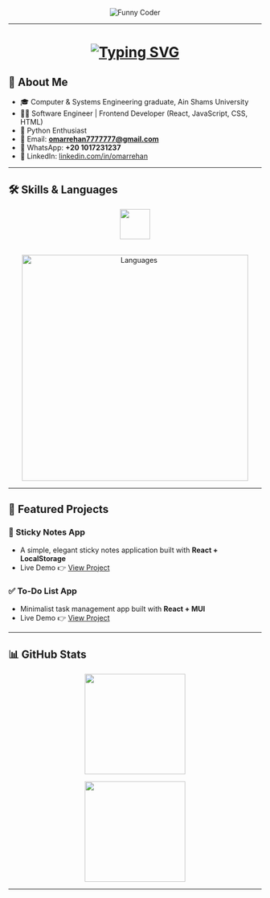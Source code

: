 <p align="center">
  <img src="https://i.imgur.com/hNGvhn6.gif" alt="Funny Coder" />
</p>

---

<h1 align="center">
  <a href="https://git.io/typing-svg">
    <img src="https://readme-typing-svg.herokuapp.com?font=Fira+Code&size=30&pause=1000&color=36BCF7&center=true&vCenter=true&width=600&lines=Welcome+to+Omar+Rehan's+Profile!;" alt="Typing SVG" />
  </a>
</h1>

## 🚀 About Me
- 🎓 Computer & Systems Engineering graduate, Ain Shams University  
- 🧑‍💻 Software Engineer | Frontend Developer (React, JavaScript, CSS, HTML)  
- 🐍 Python Enthusiast  
- 📧 Email: **omarrehan7777777@gmail.com**  
- 📱 WhatsApp: **+20 1017231237**  
- 🔗 LinkedIn: [linkedin.com/in/omarrehan](https://www.linkedin.com/in/omarrehan/)  

---

## 🛠️ Skills & Languages
<p align="center">
  <img src="https://skillicons.dev/icons?i=html,css,js,nodejs,react,sass,tailwind,python,mongodb" height="60" />
  <br></br>
<p align="center">
  <img width="450" src="https://github-readme-stats.vercel.app/api/top-langs?username=OmarRehan777&show_icons=true&locale=en&layout=compact&theme=tokyonight&langs_count=6" alt="Languages" />
</p>

</p>

</p>

---

## 🌟 Featured Projects

### 📝 Sticky Notes App
- A simple, elegant sticky notes application built with **React + LocalStorage**  
- Live Demo 👉 [View Project](https://github.com/OmarRehan777/StickyNotesApp)  

### ✅ To-Do List App
- Minimalist task management app built with **React + MUI**  
- Live Demo 👉 [View Project](https://github.com/OmarRehan777/TODO_LIST)  

---

## 📊 GitHub Stats
<p align="center">
  <img src="https://github-readme-stats.vercel.app/api?username=OmarRehan777&show_icons=true&theme=tokyonight" height="200" />
</p>

<p align="center">
  <img src="https://github-readme-streak-stats.herokuapp.com/?user=OmarRehan777&theme=tokyonight" height="200" />
</p>

---
